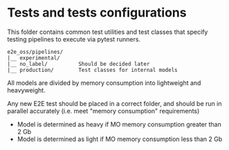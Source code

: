 # Tests and tests configurations

This folder contains common test utilities and test classes that specify testing
pipelines to execute via pytest runners.

    e2e_oss/pipelines/
    |__ experimental/
    |__ no_label/          Should be decided later
    |__ production/        Test classes for internal models

All models are divided by memory consumption into lightweight and heavyweight. 

Any new E2E test should be placed in a correct folder, and should be run in parallel accurately (i.e. meet "memory consumption" requirements)

* Model is determined as heavy if MO memory consumption greater than 2 Gb
* Model is determined as light if MO memory consumption less than 2 Gb
